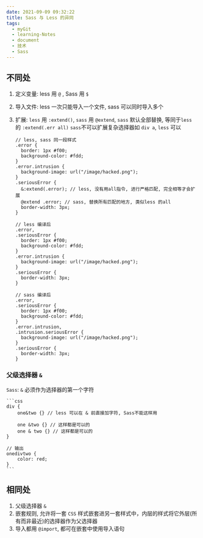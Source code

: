 ```yaml
---
date: 2021-09-09 09:32:22
title: Sass 与 Less 的异同
tags:
  - myGit
  - learning-Notes
  - document
  - 技术
  - Sass
---
```


## 不同处

1. 定义变量: less 用 `@` , Sass 用 `$`
2. 导入文件: less 一次只能导入一个文件, sass 可以同时导入多个
3. 扩展:
   `less` 用 `:extend()`, `sass` 用 `@extend`, `sass` 默认全部替换, 等同于`less` 的 `:extend(.err all)`
   `sass`不可以扩展复杂选择器如 `div a`, `less` 可以

   ```less
   // less, sass 同一段样式
   .error {
     border: 1px #f00;
     background-color: #fdd;
   }
   .error.intrusion {
     background-image: url("/image/hacked.png");
   }
   .seriousError {
     &:extend(.error); // less, 没有用all指令, 进行严格匹配, 完全相等才会扩展
     @extend .error; // sass, 替换所有匹配的地方, 类似less 的all
     border-width: 3px;
   }

   // less 编译后
   .error,
   .seriousError {
     border: 1px #f00;
     background-color: #fdd;
   }
   .error.intrusion {
     background-image: url("/image/hacked.png");
   }
   .seriousError {
     border-width: 3px;
   }

   // sass 编译后
   .error,
   .seriousError {
     border: 1px #f00;
     background-color: #fdd;
   }
   .error.intrusion,
   .intrusion.seriousError {
     background-image: url("/image/hacked.png");
   }
   .seriousError {
     border-width: 3px;
   }
   ```

### 父级选择器 `&`

`Sass`: `&` 必须作为选择器的第一个字符

    ```css
    div {
        one&two {} // less 可以在 & 前直接加字符, Sass不能这样用

        one &two {} // 这样都是可以的
        one & two {} // 这样都是可以的
    }

    // 输出
    onedivtwo {
        color: red;
    }
    ```

## 相同处

1. 父级选择器 `&`
2. 嵌套规则, 允许将一套 `CSS` 样式嵌套进另一套样式中，内层的样式将它外层(所有而非最近)的选择器作为父选择器
3. 导入都用 `@import`, 都可在嵌套中使用导入语句
